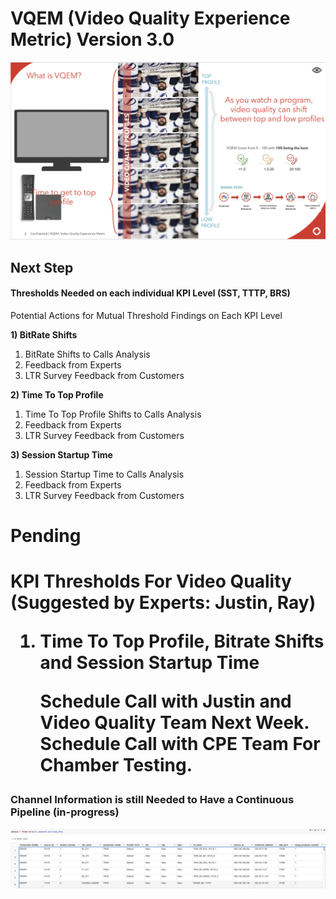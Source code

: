 <h1> VQEM (Video Quality Experience Metric) Version 3.0  </h1>

![Alt text](logo.png?raw=true "Original") 

<h2> Next Step </h2>

<h4> Thresholds Needed on each individual KPI Level (SST, TTTP, BRS) </h4>

Potential Actions for Mutual Threshold Findings on Each KPI Level

<b>1) BitRate Shifts</b>

1) BitRate Shifts to Calls Analysis
2) Feedback from Experts 
3) LTR Survey Feedback from Customers

<b>2) Time To Top Profile</b>

1) Time To Top Profile Shifts to Calls Analysis
2) Feedback from Experts 
3) LTR Survey Feedback from Customers


<b>3) Session Startup Time</b>

1) Session Startup Time to Calls Analysis
2) Feedback from Experts 
3) LTR Survey Feedback from Customers

<h1> Pending </h1>

<h1> KPI Thresholds For Video Quality (Suggested by Experts: Justin, Ray)

1. Time To Top Profile, Bitrate Shifts and Session Startup Time
   
   Schedule Call with Justin and Video Quality Team Next Week.
   Schedule Call with CPE Team For Chamber Testing.

   

<h3> Channel Information is still Needed to Have a Continuous Pipeline (in-progress) </h3>


![Alt text](channel_dim.png?raw=true "Original") 

